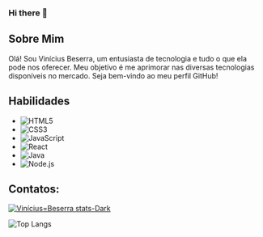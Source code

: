 ### Hi there 👋

## Sobre Mim

Olá! Sou Vinícius Beserra, um entusiasta de tecnologia e tudo o que ela pode nos oferecer. Meu objetivo é me aprimorar nas diversas tecnologias disponíveis no mercado. Seja bem-vindo ao meu perfil GitHub!

## Habilidades

- ![HTML5](https://img.shields.io/badge/HTML5-E34F26?logo=html5&logoColor=white&style=flat)
- ![CSS3](https://img.shields.io/badge/CSS3-1572B6?logo=css3&logoColor=white&style=flat)
- ![JavaScript](https://img.shields.io/badge/JavaScript-F7DF1E?logo=javascript&logoColor=black&style=flat)
- ![React](https://img.shields.io/badge/React-61DAFB?logo=react&logoColor=white&style=flat)
- ![Java](https://img.shields.io/badge/Java-007396?logo=java&logoColor=white&style=flat)
- ![Node.js](https://img.shields.io/badge/Node.js-339933?logo=node.js&logoColor=white&style=flat)



## Contatos:

[![Vinícius=Beserra stats-Dark](https://github-readme-stats.vercel.app/api?username=ViniciusBeserraA&show_icons=true&theme=dark#gh-dark-mode-only)](https://github.com/anuraghazra/github-readme-stats#gh-dark-mode-only)

 ![Top Langs](https://github-readme-stats.vercel.app/api/top-langs/?username=ViniciusBeserraA&layout=compact&theme=dark#gh-dark-mode-only)



